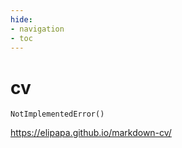 ```yaml
---
hide:
- navigation
- toc
---
```


# cv

`NotImplementedError()`

https://elipapa.github.io/markdown-cv/